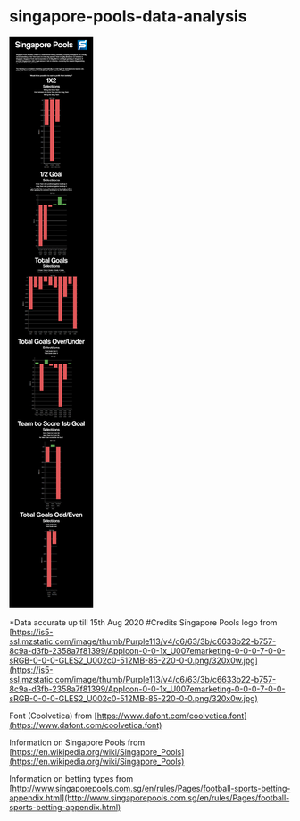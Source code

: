# singapore-pools-data-analysis
![Graphic](https://github.com/bqxy/singapore-pools-data-analysis/blob/master/data%20visualisation/graphic.png)

*Data accurate up till 15th Aug 2020
#Credits
Singapore Pools logo from [https://is5-ssl.mzstatic.com/image/thumb/Purple113/v4/c6/63/3b/c6633b22-b757-8c9a-d3fb-2358a7f81399/AppIcon-0-0-1x_U007emarketing-0-0-0-7-0-0-sRGB-0-0-0-GLES2_U002c0-512MB-85-220-0-0.png/320x0w.jpg](https://is5-ssl.mzstatic.com/image/thumb/Purple113/v4/c6/63/3b/c6633b22-b757-8c9a-d3fb-2358a7f81399/AppIcon-0-0-1x_U007emarketing-0-0-0-7-0-0-sRGB-0-0-0-GLES2_U002c0-512MB-85-220-0-0.png/320x0w.jpg)

Font (Coolvetica) from [https://www.dafont.com/coolvetica.font](https://www.dafont.com/coolvetica.font)

Information on Singapore Pools from [https://en.wikipedia.org/wiki/Singapore_Pools](https://en.wikipedia.org/wiki/Singapore_Pools)

Information on betting types from [http://www.singaporepools.com.sg/en/rules/Pages/football-sports-betting-appendix.html](http://www.singaporepools.com.sg/en/rules/Pages/football-sports-betting-appendix.html)